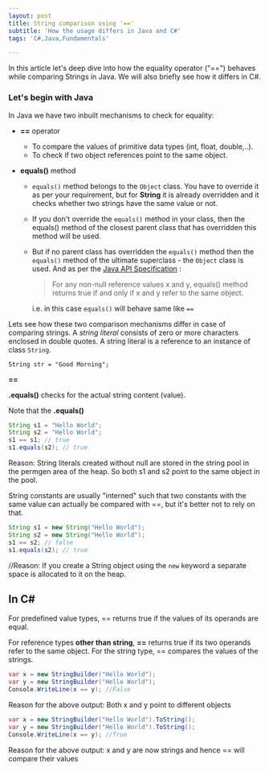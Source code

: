 ```yaml
---
layout: post
title: String comparison using '=='
subtitle: 'How the usage differs in Java and C#'
tags: 'C#,Java,Fundamentals'

---
```


In this article let's deep dive into how the equality operator ("==") behaves while comparing Strings in Java. We will also briefly see how it differs in C#.

### Let's begin with Java
In Java we have two inbuilt mechanisms to check for equality:

 - **==** operator  
 
	* To compare the values of primitive data types (int, float, double,..). 
	 * To check if two object references point to the same object.  
	 
 -  **equals()** method
	 - `equals()` method belongs to the `Object` class. You have to override it as per your requirement, but for **String** it is already overridden and it checks whether two strings have the same value or not.
	 * If you don't override the `equals()` method in your class, then the equals() method of the closest parent class that has overridden this method will be used.
	 * But if no parent class has overridden the `equals()` method then the `equals()` method of the ultimate superclass - the `Object` class is used. And as per the [Java API Specification](https://docs.oracle.com/javase/10/docs/api/java/lang/Object.html#equals%28java.lang.Object%29) : 
		 > For any non-null reference values x and y, equals() method returns true if and only if x and y refer to the same object.  

		i.e. in this case `equals()` will behave same like `==` 

Lets see how these two comparison mechanisms differ in case of comparing strings. A _string literal_ consists of zero or more characters enclosed in double quotes. A string literal is a reference to an instance of class `String`.

    String str = "Good Morning";  



**==** 

**.equals()** checks for the actual string content (value).

  

Note that the **.equals()** 

~~~java
String s1 = "Hello World";    
String s2 = "Hello World";    
s1 == s1; // true    
s1.equals(s2); // true
~~~

Reason: String literals created without null are stored in the string pool in the permgen area of the heap. So both s1 and s2 point to the same object in the pool.

String constants are usually "interned" such that two constants with the same value can actually be compared with ==, but it's better not to rely on that.

  
~~~java
String s1 = new String("Hello World");    
String s2 = new String("Hello World");    
s1 == s2; // false    
s1.equals(s2); // true
~~~
  

//Reason: If you create a String object using the `new` keyword a separate space is allocated to it on the heap.

  

## In C#

For predefined value types, == returns true if the values of its operands are equal.

For reference types **other than string**, **==** returns true if its two operands refer to the same object. For the string type, == compares the values of the strings.

~~~csharp
var x = new StringBuilder("Hello World");    
var y = new StringBuilder("Hello World");    
Console.WriteLine(x == y); //False
~~~
  Reason for the above output: Both x and y point to different objects

~~~csharp
var x = new StringBuilder("Hello World").ToString();    
var y = new StringBuilder("Hello World").ToString();
Console.WriteLine(x == y); //True
~~~

  Reason for the above output: x and y are now strings and hence == will compare their values




